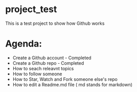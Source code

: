 # project_test
This is a test project to show how Github works





# Agenda:
- Create a Github account - Completed
- Create a Github repo - Completed
- How to seach releavnt topics
- How to follow someone
- How to Star, Watch and Fork someone else's repo
- How to edit a Readme.md file  ( md stands for markdown)
